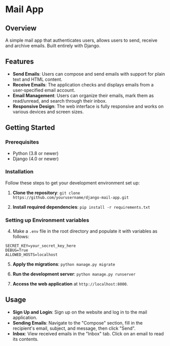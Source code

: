 # Mail App

## Overview

A simple mail app that authenticates users, allows users to send, receive and archive emails. Built entirely with Django.

## Features

- **Send Emails**: Users can compose and send emails with support for plain text and HTML content.
- **Receive Emails**: The application checks and displays emails from a user-specified email account.
- **Email Management**: Users can organize their emails, mark them as read/unread, and search through their inbox.
- **Responsive Design**: The web interface is fully responsive and works on various devices and screen sizes.

## Getting Started

### Prerequisites

- Python (3.8 or newer)
- Django (4.0 or newer)

### Installation

Follow these steps to get your development environment set up:

1. **Clone the repository**:
`git clone https://github.com/yourusername/django-mail-app.git`

3. **Install required dependencies**:
`pip install -r requirements.txt`

### Setting up Environment variables

4. Make a `.env` file in the root directory and populate it with variables as follows:

```
SECRET_KEY=your_secret_key_here
DEBUG=True
ALLOWED_HOSTS=localhost
```

5. **Apply the migrations**:
`python manage.py migrate`

6. **Run the development server**:
`python manage.py runserver`

7. **Access the web application** at `http://localhost:8000`.

## Usage

- **Sign Up and Login**: Sign up on the website and log in to the mail application.
- **Sending Emails**: Navigate to the "Compose" section, fill in the recipient's email, subject, and message, then click "Send".
- **Inbox**: View received emails in the "Inbox" tab. Click on an email to read its contents.
